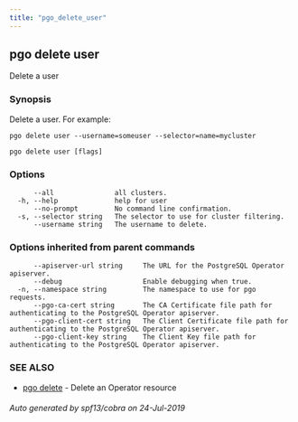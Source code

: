 ```yaml
---
title: "pgo_delete_user"
---
```

## pgo delete user

Delete a user

### Synopsis

Delete a user. For example:

    pgo delete user --username=someuser --selector=name=mycluster

```
pgo delete user [flags]
```

### Options

```
      --all               all clusters.
  -h, --help              help for user
      --no-prompt         No command line confirmation.
  -s, --selector string   The selector to use for cluster filtering.
      --username string   The username to delete.
```

### Options inherited from parent commands

```
      --apiserver-url string     The URL for the PostgreSQL Operator apiserver.
      --debug                    Enable debugging when true.
  -n, --namespace string         The namespace to use for pgo requests.
      --pgo-ca-cert string       The CA Certificate file path for authenticating to the PostgreSQL Operator apiserver.
      --pgo-client-cert string   The Client Certificate file path for authenticating to the PostgreSQL Operator apiserver.
      --pgo-client-key string    The Client Key file path for authenticating to the PostgreSQL Operator apiserver.
```

### SEE ALSO

* [pgo delete](/operatorcli/cli/pgo_delete/)	 - Delete an Operator resource

###### Auto generated by spf13/cobra on 24-Jul-2019
